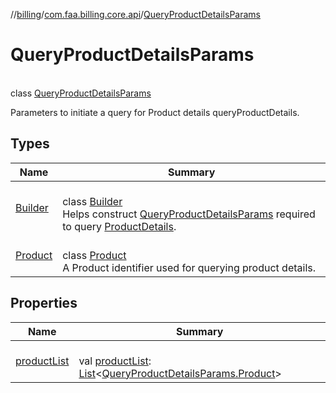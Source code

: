 //[billing](../../../index.md)/[com.faa.billing.core.api](../index.md)/[QueryProductDetailsParams](index.md)

# QueryProductDetailsParams

\
class [QueryProductDetailsParams](index.md)

Parameters to initiate a query for Product details queryProductDetails.

## Types

| Name | Summary |
|---|---|
| [Builder](-builder/index.md) | <br>class [Builder](-builder/index.md)<br>Helps construct [QueryProductDetailsParams](index.md) required to query [ProductDetails](../-product-details/index.md). |
| [Product](-product/index.md) | <br>class [Product](-product/index.md)<br>A Product identifier used for querying product details. |

## Properties

| Name | Summary |
|---|---|
| [productList](product-list.md) | <br>val [productList](product-list.md): [List](https://kotlinlang.org/api/latest/jvm/stdlib/kotlin.collections/-list/index.html)&lt;[QueryProductDetailsParams.Product](-product/index.md)&gt; |
